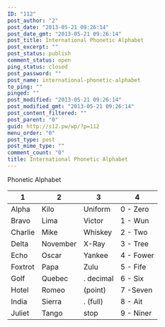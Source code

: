 ```yaml
---
ID: "112"
post_author: "2"
post_date: "2013-05-21 09:26:14"
post_date_gmt: "2013-05-21 09:26:14"
post_title: International Phonetic Alphabet
post_excerpt: ""
post_status: publish
comment_status: open
ping_status: closed
post_password: ""
post_name: international-phonetic-alphabet
to_ping: ""
pinged: ""
post_modified: "2013-05-21 09:26:14"
post_modified_gmt: "2013-05-21 09:26:14"
post_content_filtered: ""
post_parent: "0"
guid: http://s12.pw/wp/?p=112
menu_order: "0"
post_type: post
post_mime_type: ""
comment_count: "0"
title: International Phonetic Alphabet
---
```


Phonetic Alphabet

<table>
<thead>
<tr>
  <th>1</th>
  <th>2</th>
  <th>3</th>
  <th>4</th>
</tr>
</thead>
<tbody>
<tr>
  <td>Alpha</td>
  <td>Kilo</td>
  <td>Uniform</td>
  <td>0 - Zero</td>
</tr>
<tr>
  <td>Bravo</td>
  <td>Lima</td>
  <td>Victor</td>
  <td>1 - Wun</td>
</tr>
<tr>
  <td>Charlie</td>
  <td>Mike</td>
  <td>Whiskey</td>
  <td>2 - Two</td>
</tr>
<tr>
  <td>Delta</td>
  <td>November</td>
  <td>X-Ray</td>
  <td>3 - Tree</td>
</tr>
<tr>
  <td>Echo</td>
  <td>Oscar</td>
  <td>Yankee</td>
  <td>4 - Fower</td>
</tr>
<tr>
  <td>Foxtrot</td>
  <td>Papa</td>
  <td>Zulu</td>
  <td>5 - Fife</td>
</tr>
<tr>
  <td>Golf</td>
  <td>Quebec</td>
  <td>. decimal</td>
  <td>6 - Six</td>
</tr>
<tr>
  <td>Hotel</td>
  <td>Romeo</td>
  <td>(point)</td>
  <td>7 -Seven</td>
</tr>
<tr>
  <td>India</td>
  <td>Sierra</td>
  <td>. (full)</td>
  <td>8 - Ait</td>
</tr>
<tr>
  <td>Juliet</td>
  <td>Tango</td>
  <td>stop</td>
  <td>9 - Niner</td>
</tr>
</tbody>
</table>

